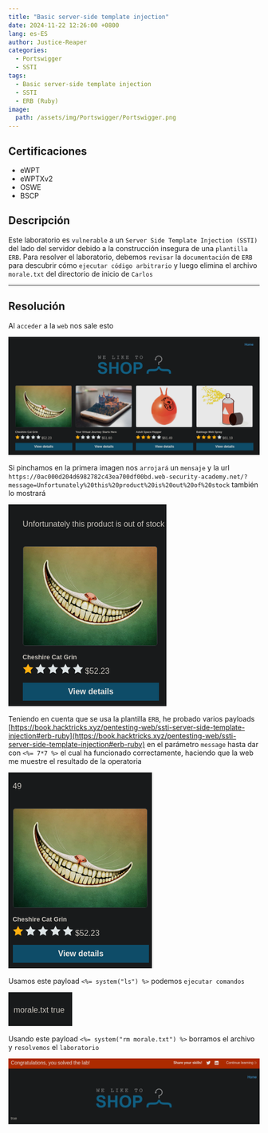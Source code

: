 ```yaml
---
title: "Basic server-side template injection"
date: 2024-11-22 12:26:00 +0800
lang: es-ES
author: Justice-Reaper
categories:
  - Portswigger
  - SSTI
tags:
  - Basic server-side template injection
  - SSTI
  - ERB (Ruby)
image:
  path: /assets/img/Portswigger/Portswigger.png
---
```


## Certificaciones

- eWPT
- eWPTXv2
- OSWE
- BSCP
  
## Descripción

Este laboratorio es `vulnerable` a un `Server Side Template Injection (SSTI)` del lado del servidor debido a la construcción insegura de una `plantilla ERB`. Para resolver el laboratorio, debemos `revisar` la `documentación` de `ERB` para descubrir cómo `ejecutar código arbitrario` y luego elimina el archivo `morale.txt` del directorio de inicio de `Carlos`

---

## Resolución

Al `acceder` a la `web` nos sale esto

![](/assets/img/SSTI-Lab-1/image_1.png)

Si pinchamos en la primera imagen nos `arrojará` un `mensaje` y la url `https://0ac000d204d6982782c43ea700df00bd.web-security-academy.net/?message=Unfortunately%20this%20product%20is%20out%20of%20stock` también lo mostrará

![](/assets/img/SSTI-Lab-1/image_2.png)

Teniendo en cuenta que se usa la plantilla `ERB`, he probado varios payloads [https://book.hacktricks.xyz/pentesting-web/ssti-server-side-template-injection#erb-ruby](https://book.hacktricks.xyz/pentesting-web/ssti-server-side-template-injection#erb-ruby) en el parámetro `message` hasta dar con `<%= 7*7 %>` el cual ha funcionado correctamente, haciendo que la web me muestre el resultado de la operatoria

![](/assets/img/SSTI-Lab-1/image_3.png)

Usamos este payload `<%= system("ls") %>` podemos `ejecutar comandos`

![](/assets/img/SSTI-Lab-1/image_4.png)

Usando este payload `<%= system("rm morale.txt") %>` borramos el archivo y `resolvemos` el `laboratorio`

![](/assets/img/SSTI-Lab-1/image_5.png)
